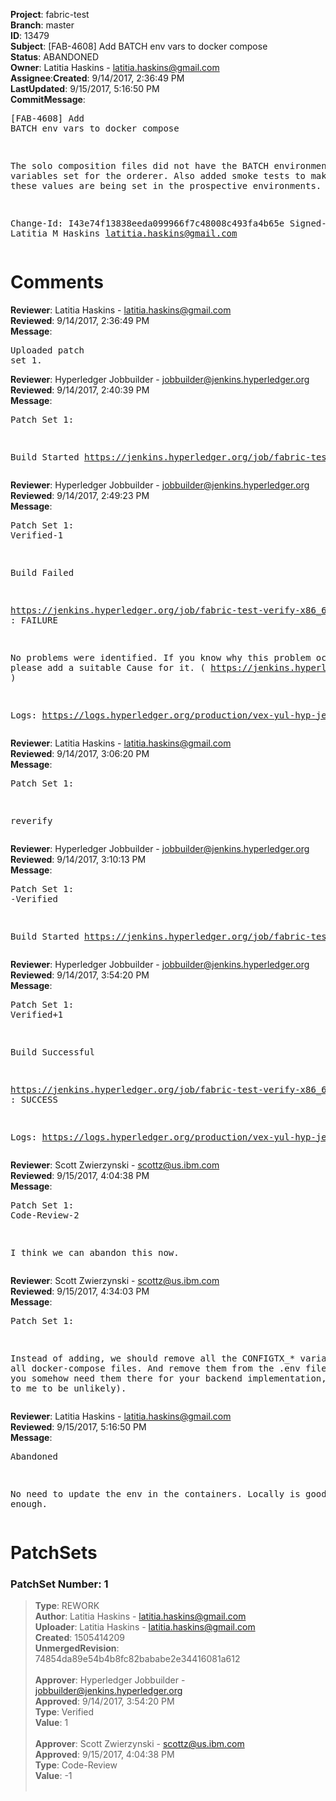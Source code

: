 <strong>Project</strong>: fabric-test</br><strong>Branch</strong>: master<br><strong>ID</strong>: 13479<br><strong>Subject</strong>: [FAB-4608] Add BATCH env vars to docker compose<br><strong>Status</strong>: ABANDONED<br><strong>Owner</strong>: Latitia Haskins - latitia.haskins@gmail.com<br><strong>Assignee</strong>:<strong>Created</strong>: 9/14/2017, 2:36:49 PM<br><strong>LastUpdated</strong>: 9/15/2017, 5:16:50 PM<br><strong>CommitMessage</strong>:<br><pre>[FAB-4608] Add BATCH env vars to docker compose

The solo composition files did not have the BATCH environment
variables set for the orderer. Also added smoke tests to make
sure that these values are being set in the prospective
environments.

Change-Id: I43e74f13838eeda099966f7c48008c493fa4b65e
Signed-off-by: Latitia M Haskins <latitia.haskins@gmail.com>
</pre><h1>Comments</h1><strong>Reviewer</strong>: Latitia Haskins - latitia.haskins@gmail.com<br><strong>Reviewed</strong>: 9/14/2017, 2:36:49 PM<br><strong>Message</strong>: <pre>Uploaded patch set 1.</pre><strong>Reviewer</strong>: Hyperledger Jobbuilder - jobbuilder@jenkins.hyperledger.org<br><strong>Reviewed</strong>: 9/14/2017, 2:40:39 PM<br><strong>Message</strong>: <pre>Patch Set 1:

Build Started https://jenkins.hyperledger.org/job/fabric-test-verify-x86_64/26/</pre><strong>Reviewer</strong>: Hyperledger Jobbuilder - jobbuilder@jenkins.hyperledger.org<br><strong>Reviewed</strong>: 9/14/2017, 2:49:23 PM<br><strong>Message</strong>: <pre>Patch Set 1: Verified-1

Build Failed 

https://jenkins.hyperledger.org/job/fabric-test-verify-x86_64/26/ : FAILURE

No problems were identified. If you know why this problem occurred, please add a suitable Cause for it. ( https://jenkins.hyperledger.org/job/fabric-test-verify-x86_64/26/ )

Logs: https://logs.hyperledger.org/production/vex-yul-hyp-jenkins-1/fabric-test-verify-x86_64/26</pre><strong>Reviewer</strong>: Latitia Haskins - latitia.haskins@gmail.com<br><strong>Reviewed</strong>: 9/14/2017, 3:06:20 PM<br><strong>Message</strong>: <pre>Patch Set 1:

reverify</pre><strong>Reviewer</strong>: Hyperledger Jobbuilder - jobbuilder@jenkins.hyperledger.org<br><strong>Reviewed</strong>: 9/14/2017, 3:10:13 PM<br><strong>Message</strong>: <pre>Patch Set 1: -Verified

Build Started https://jenkins.hyperledger.org/job/fabric-test-verify-x86_64/27/</pre><strong>Reviewer</strong>: Hyperledger Jobbuilder - jobbuilder@jenkins.hyperledger.org<br><strong>Reviewed</strong>: 9/14/2017, 3:54:20 PM<br><strong>Message</strong>: <pre>Patch Set 1: Verified+1

Build Successful 

https://jenkins.hyperledger.org/job/fabric-test-verify-x86_64/27/ : SUCCESS

Logs: https://logs.hyperledger.org/production/vex-yul-hyp-jenkins-1/fabric-test-verify-x86_64/27</pre><strong>Reviewer</strong>: Scott Zwierzynski - scottz@us.ibm.com<br><strong>Reviewed</strong>: 9/15/2017, 4:04:38 PM<br><strong>Message</strong>: <pre>Patch Set 1: Code-Review-2

I think we can abandon this now.</pre><strong>Reviewer</strong>: Scott Zwierzynski - scottz@us.ibm.com<br><strong>Reviewed</strong>: 9/15/2017, 4:34:03 PM<br><strong>Message</strong>: <pre>Patch Set 1:

Instead of adding, we should remove all the CONFIGTX_* variables from all docker-compose files. And remove them from the .env file too (unless you somehow need them there for your backend implementation, which seems to me to be unlikely).</pre><strong>Reviewer</strong>: Latitia Haskins - latitia.haskins@gmail.com<br><strong>Reviewed</strong>: 9/15/2017, 5:16:50 PM<br><strong>Message</strong>: <pre>Abandoned

No need to update the env in the containers. Locally is good enough.</pre><h1>PatchSets</h1><h3>PatchSet Number: 1</h3><blockquote><strong>Type</strong>: REWORK<br><strong>Author</strong>: Latitia Haskins - latitia.haskins@gmail.com<br><strong>Uploader</strong>: Latitia Haskins - latitia.haskins@gmail.com<br><strong>Created</strong>: 1505414209<br><strong>UnmergedRevision</strong>: 74854da89e54b4b8fc82bababe2e34416081a612<br><br><strong>Approver</strong>: Hyperledger Jobbuilder - jobbuilder@jenkins.hyperledger.org<br><strong>Approved</strong>: 9/14/2017, 3:54:20 PM<br><strong>Type</strong>: Verified<br><strong>Value</strong>: 1<br><br><strong>Approver</strong>: Scott Zwierzynski - scottz@us.ibm.com<br><strong>Approved</strong>: 9/15/2017, 4:04:38 PM<br><strong>Type</strong>: Code-Review<br><strong>Value</strong>: -1<br><br></blockquote>